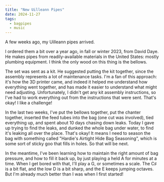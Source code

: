 ```yaml
---
title: "New Uilleann Pipes"
date: 2024-11-27
tags:
  - bagpipes
  - music
---
```


A few weeks ago, my Uilleann pipes arrived.

I ordered them a bit over a year ago, in fall or winter 2023, 
from David Daye.
He makes pipes from readily-available materials in the United States:
mostly plumbing equipment.
I think the only wood on this thing is the bellows.

The set was sent as a kit.
He suggested putting the kit together,
since the assembly represents a lot of maintenance tasks.
I'm a fan of this approach:
it's how the 3D printer came,
and indeed it helped me understand how everything went together,
and has made it easier to understand what might need adjusting.
Unfortunately, I didn't get any kit assembly instructions,
so I've had to work everything out from the instructions that were sent.
That's okay!
I like a challenge!

In the last two weeks,
I've put the bellows together,
put the chanter together,
inserted the feed tubes into the bag (one cut was involved),
tied everything up,
and spent about 10 days chasing down leaks.
Today I gave up trying to find the leaks,
and dunked the whole bag under water,
to find it's leaking all over the place.
That's okay!
It means I need to season the bag with something called
"Hardie's Airtight Hide Bag Seasoning",
which is some sort of sticky goo that fills in holes.
So that will be next.

In the meantime,
I've been learning how to maintain the right amount of bag pressure,
and how to fill it back up,
by just playing a held A for minutes at a time.
When I get bored with that, I'll play a G,
or sometimes a scale.
The C♯ is a bit flat,
and the low D is a bit sharp,
and the E keeps jumping octaves.
But I'm already much better than I was when I first started!
